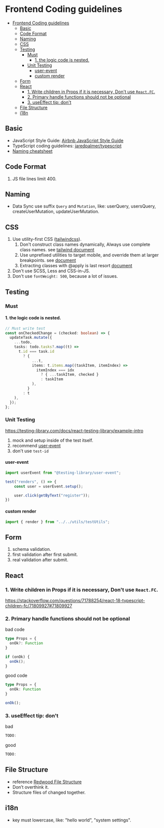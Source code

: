# Frontend Coding guidelines

- [Frontend Coding guidelines](#frontend-coding-guidelines)
  - [Basic](#basic)
  - [Code Format](#code-format)
  - [Naming](#naming)
  - [CSS](#css)
  - [Testing](#testing)
    - [Must](#must)
      - [1. the logic code is nested.](#1-the-logic-code-is-nested)
    - [Unit Testing](#unit-testing)
      - [user-event](#user-event)
      - [custom render](#custom-render)
  - [Form](#form)
  - [React](#react)
    - [1. Write children in Props if it is necessary, Don't use `React.FC`.](#1-write-children-in-props-if-it-is-necessary-dont-use-reactfc)
    - [2. Primary handle functions should not be optional](#2-primary-handle-functions-should-not-be-optional)
    - [3. useEffect tip: don't](#3-useeffect-tip-dont)
  - [File Structure](#file-structure)
  - [i18n](#i18n)

## Basic

* JavaScript Style Guide: [Airbnb JavaScript Style Guide](https://github.com/airbnb/javascript)
* TypeScript coding guidelines: [jaredpalmer/typescript](https://github.com/jaredpalmer/typescript)
* [Naming cheatsheet](https://github.com/kettanaito/naming-cheatsheet)

## Code Format

1. JS file lines limit 400.

## Naming

- Data Sync use suffix `Query` and `Mutation`, like: userQuery, usersQuery, createUserMutation, updateUserMutation.

## CSS

1. Use utility-first CSS ([tailwindcss](https://tailwindcss.com/docs/utility-first)).
    1. Don't construct class names dynamically, Always use complete class names. see [tailwind document](https://tailwindcss.com/docs/content-configuration#dynamic-class-names)
    2. Use unprefixed utilities to target mobile, and override them at larger breakpoints. see [document](https://tailwindcss.com/docs/responsive-design#targeting-mobile-screens)
    3. Extracting classes with @apply is last resort [document](https://tailwindcss.com/docs/reusing-styles#avoiding-premature-abstraction)
2. Don't use SCSS, Less and CSS-in-JS.
3. Don't use `fontWeight: 500`, because a lot of issues.

## Testing

### Must

#### 1. the logic code is nested.

```ts
// Must write test
const onCheckedChange = (checked: boolean) => {
  updateTask.mutate({
    ...todo,
    tasks: todo.tasks?.map((t) =>
      t.id === task.id
        ? {
            ...t,
            items: t.items.map((taskItem, itemIndex) =>
              itemIndex === idx
                ? { ...taskItem, checked }
                : taskItem
            ),
          }
        : t
    ),
  });
};
```

### Unit Testing

https://testing-library.com/docs/react-testing-library/example-intro

1. mock and setup inside of the test itself.
2. recommend [user-event](https://testing-library.com/docs/user-event/intro)
3. don't use `test-id`

#### user-event

```js
import userEvent from "@testing-library/user-event";

test("renders", () => {
    const user = userEvent.setup();

    user.click(getByText("register"));
})
```

#### custom render

```js
import { render } from "../../utils/testUtils";
```


## Form

1. schema validation.
2. first validation after first submit.
3. real validation after submit.

## React

### 1. Write children in Props if it is necessary, Don't use `React.FC`.

https://stackoverflow.com/questions/71788254/react-18-typescript-children-fc/71809927#71809927

### 2. Primary handle functions should not be optional

bad code

```ts
type Props = {
  onOk?: Function
}

if (onOk) {
  onOk();
}
```

good code

```ts
type Props = {
  onOk: Function
}

onOk();
```

### 3. useEffect tip: don't

bad

```js
TODO:
```

good

```js
TODO:
```

## File Structure

- reference [Redwood File Structure](https://redwoodjs.com/docs/tutorial/chapter1/file-structure)
- Don’t overthink it.
- Structure files of changed together.

## i18n

* key must lowercase, like: "hello world", "system settings".
